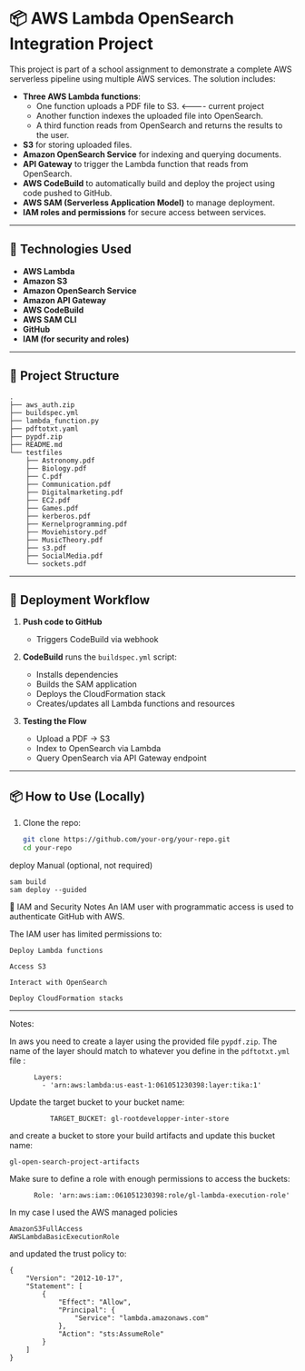 # 📦 AWS Lambda OpenSearch Integration Project

This project is part of a school assignment to demonstrate a complete AWS serverless pipeline using multiple AWS services. The solution includes:

- **Three AWS Lambda functions**:
  - One function uploads a PDF file to S3. <---- current project
  - Another function indexes the uploaded file into OpenSearch.
  - A third function reads from OpenSearch and returns the results to the user.
- **S3** for storing uploaded files.
- **Amazon OpenSearch Service** for indexing and querying documents.
- **API Gateway** to trigger the Lambda function that reads from OpenSearch.
- **AWS CodeBuild** to automatically build and deploy the project using code pushed to GitHub.
- **AWS SAM (Serverless Application Model)** to manage deployment.
- **IAM roles and permissions** for secure access between services.

---

## 🔧 Technologies Used

- **AWS Lambda**
- **Amazon S3**
- **Amazon OpenSearch Service**
- **Amazon API Gateway**
- **AWS CodeBuild**
- **AWS SAM CLI**
- **GitHub**
- **IAM (for security and roles)**

---

## 📁 Project Structure
```
.
├── aws_auth.zip
├── buildspec.yml
├── lambda_function.py
├── pdftotxt.yaml
├── pypdf.zip
├── README.md
└── testfiles
    ├── Astronomy.pdf
    ├── Biology.pdf
    ├── C.pdf
    ├── Communication.pdf
    ├── Digitalmarketing.pdf
    ├── EC2.pdf
    ├── Games.pdf
    ├── kerberos.pdf
    ├── Kernelprogramming.pdf
    ├── Moviehistory.pdf
    ├── MusicTheory.pdf
    ├── s3.pdf
    ├── SocialMedia.pdf
    └── sockets.pdf
```
---

## 🚀 Deployment Workflow

1. **Push code to GitHub**
   - Triggers CodeBuild via webhook

2. **CodeBuild** runs the `buildspec.yml` script:
   - Installs dependencies
   - Builds the SAM application
   - Deploys the CloudFormation stack
   - Creates/updates all Lambda functions and resources

3. **Testing the Flow**
   - Upload a PDF → S3
   - Index to OpenSearch via Lambda
   - Query OpenSearch via API Gateway endpoint

---

## 📦 How to Use (Locally)

1. Clone the repo:
   ```bash
   git clone https://github.com/your-org/your-repo.git
   cd your-repo

deploy Manual (optional, not required)
```
sam build
sam deploy --guided
```

🔐 IAM and Security Notes
An IAM user with programmatic access is used to authenticate GitHub with AWS.

The IAM user has limited permissions to:

```
Deploy Lambda functions

Access S3

Interact with OpenSearch

Deploy CloudFormation stacks

```
-------------------------------------------------

Notes:

In aws you need to create a layer using the provided file `pypdf.zip`. The name of the layer should match to whatever you define in the `pdftotxt.yml` file :
```
      Layers:
        - 'arn:aws:lambda:us-east-1:061051230398:layer:tika:1'
```
Update the target bucket to your bucket name:

```
          TARGET_BUCKET: gl-rootdevelopper-inter-store
```
and create a bucket to store your build artifacts and update this bucket name:

```
gl-open-search-project-artifacts
```

Make sure to define a role with enough permissions to access the buckets:

```
      Role: 'arn:aws:iam::061051230398:role/gl-lambda-execution-role'
```

In my case I used the AWS managed policies
```
AmazonS3FullAccess
AWSLambdaBasicExecutionRole
```
and updated the trust policy to:

```
{
    "Version": "2012-10-17",
    "Statement": [
        {
            "Effect": "Allow",
            "Principal": {
                "Service": "lambda.amazonaws.com"
            },
            "Action": "sts:AssumeRole"
        }
    ]
}
```
